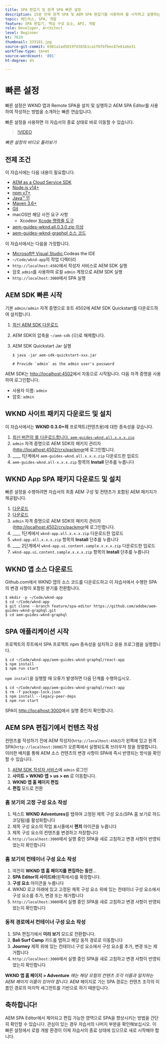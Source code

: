 ```yaml
---
title: SPA 편집기 및 원격 SPA 빠른 설정
description: 15분 안에 원격 SPA 및 AEM SPA 편집기를 사용하여 를 시작하고 실행하는 방법을 배웁니다.
topic: 헤드리스, SPA, 개발
feature: SPA 편집기, 핵심 구성 요소, API, 개발
role: Developer, Architect
level: Beginner
kt: 7629
thumbnail: 333181.jpg
source-git-commit: 6981a1ad5019fd383b1ca1f6fbfbec87e81a6e31
workflow-type: tm+mt
source-wordcount: '801'
ht-degree: 4%

---
```



# 빠른 설정

빠른 설정은 WKND 앱과 Remote SPA을 설치 및 실행하고 AEM SPA Editor를 사용하여 작성하는 방법을 소개하는 빠른 연습입니다.

빠른 설정을 사용하면 이 자습서의 종료 상태로 바로 이동할 수 있습니다.

>[!VIDEO](https://video.tv.adobe.com/v/333181/?quality=12&learn=on)

_빠른 설정의 비디오 둘러보기_

## 전제 조건

이 자습서에는 다음 내용이 필요합니다.

+ [AEM as a Cloud Service SDK](https://experienceleague.adobe.com/docs/experience-manager-learn/cloud-service/local-development-environment-set-up/aem-runtime.html?lang=en)
+ [Node.js v14+](https://nodejs.org/en/)
+ [npm v7+](https://www.npmjs.com/)
+ [Java™ 11](https://downloads.experiencecloud.adobe.com/content/software-distribution/en/general.html)
+ [Maven 3.6+](https://maven.apache.org/)
+ [Git](https://git-scm.com/downloads)
+ macOS만 해당 사전 요구 사항
   + [](https://developer.apple.com/xcode/) Xcodeor  [Xcode 명령줄 도구](https://developer.apple.com/xcode/resources/)
+ [aem-guides-wknd.all.0.3.0.zip 이상](https://github.com/adobe/aem-guides-wknd/releases)
+ [aem-guides-wknd-graphql 소스 코드](https://github.com/adobe/aem-guides-wknd-graphql)


이 자습서에서는 다음을 가정합니다.

+ [Microsoft® Visual Studio ](https://visualstudio.microsoft.com/) Codeas the IDE
+ `~/Code/wknd-app`의 작업 디렉터리
+ `http://localhost:4502`에서 작성자 서비스로 AEM SDK 실행
+ 암호 `admin`를 사용하여 로컬 `admin` 계정으로 AEM SDK 실행
+ `http://localhost:3000`에서 SPA 실행

## AEM SDK 빠른 시작

기본 `admin/admin` 자격 증명으로 포트 4502에 AEM SDK Quickstart를 다운로드하여 설치합니다.

1. [최신 AEM SDK 다운로드](https://experience.adobe.com/#/downloads/content/software-distribution/en/aemcloud.html?fulltext=AEM*+SDK*&amp;orderby=%40jcr%3Acontent%2Fjcr%3AlastModified&amp;orderby.sort=desc&amp;layout=list&amp;p.offset=0&amp;p.limit=1)
1. AEM SDK의 압축을 `~/aem-sdk` (으)로 해제합니다.
1. AEM SDK Quickstart Jar 실행

   ```
   $ java -jar aem-sdk-quickstart-xxx.jar
   
   # Provide `admin` as the admin user's password
   ```

AEM SDK는 [http://localhost:4502](http://localhost:4502)에서 자동으로 시작됩니다. 다음 자격 증명을 사용하여 로그인합니다.

+ 사용자 이름: `admin`
+ 암호: `admin`

## WKND 사이트 패키지 다운로드 및 설치

이 자습서에서는 __WKND 0.3.0+의__ 프로젝트(컨텐츠용)에 대한 종속성을 갖습니다.

1. [최신 버전의 를 다운로드합니다.  `aem-guides-wknd.all.x.x.x.zip`](https://github.com/adobe/aem-guides-wknd/releases)
1. `admin` 자격 증명으로 AEM SDK의 패키지 관리자([http://localhost:4502/crx/packmgr](http://localhost:4502/crx/packmgr)에 로그인합니다.
1. ____ 1단계에서  `aem-guides-wknd.all.x.x.x.zip` 다운로드한 업로드
1. `aem-guides-wknd.all-x.x.x.zip` 항목의 __Install__ 단추를 누릅니다

## WKND App SPA 패키지 다운로드 및 설치

빠른 설정을 수행하려면 자습서의 최종 AEM 구성 및 컨텐츠가 포함된 AEM 패키지가 제공됩니다.

1. [다운로드 ](./assets/quick-setup/wknd-app.all-1.0.0-SNAPSHOT.zip)
1. [다운로드 ](./assets/quick-setup/wknd-app.ui.content.sample-1.0.0.zip)
1. `admin` 자격 증명으로 AEM SDK의 패키지 관리자([http://localhost:4502/crx/packmgr](http://localhost:4502/crx/packmgr)에 로그인합니다.
1. ____ 1단계에서  `wknd-app.all.x.x.x.zip` 다운로드한 업로드
1. `wknd-app.all.x.x.x.zip` 항목의 __Install__ 단추를 누릅니다
1. ____ 2단계에서  `wknd-app.ui.content.sample.x.x.x.zip` 다운로드한 업로드
1. `wknd-app.ui.content.sample.x.x.x.zip` 항목의 __Install__ 단추를 누릅니다

## WKND 앱 소스 다운로드

Github.com에서 WKND 앱의 소스 코드를 다운로드하고 이 자습서에서 수행한 SPA의 변경 사항이 포함된 분기를 전환합니다.

```
$ mkdir -p ~/Code/wknd-app
$ cd ~/Code/wknd-app
$ git clone --branch feature/spa-editor https://github.com/adobe/aem-guides-wknd-graphql.git
$ cd aem-guides-wknd-graphql
```

## SPA 애플리케이션 시작

프로젝트의 루트에서 SPA 프로젝트 npm 종속성을 설치하고 응용 프로그램을 실행합니다.

```
$ cd ~/Code/wknd-app/aem-guides-wknd-graphql/react-app
$ npm install
$ npm run start
```

`npm install`을 실행할 때 오류가 발생하면 다음 단계를 수행하십시오.

```
$ cd ~/Code/wknd-app/aem-guides-wknd-graphql/react-app
$ rm -f package-lock.json
$ npm install --legacy-peer-deps
$ npm run start
```

SPA이 [http://localhost:3000](http://localhost:3000)에서 실행 중인지 확인합니다.

## AEM SPA 편집기에서 컨텐츠 작성

컨텐츠를 작성하기 전에 AEM 작성자(`http://localhost:4502`)가 왼쪽에 있고 원격 SPA(`http://localhost:3000`)가 오른쪽에서 실행되도록 브라우저 창을 정렬합니다. 이러한 배치를 통해 AEM 소스 컨텐츠의 변경 사항이 SPA에 즉시 반영되는 방식을 확인할 수 있습니다.

1. [AEM SDK 작성자 서비스](http://localhost:4502)에 `admin` 로그인
1. __사이트 > WKND 앱 > us > en__ 로 이동합니다.
1. __WKND 앱 홈 페이지 편집__
1. __편집__ 모드로 전환

### 홈 보기의 고정 구성 요소 작성

1. 텍스트 __WKND Adventures__&#x200B;를 탭하여 고정된 제목 구성 요소(SPA 홈 보기로 하드코딩됨)를 활성화합니다
1. 제목 구성 요소의 작업 표시줄에서 __렌치__ 아이콘을 누릅니다
1. 제목 구성 요소의 컨텐츠를 변경하고 저장합니다
1. `http://localhost:3000`에서 실행 중인 SPA을 새로 고침하고 변경 사항이 반영되었는지 확인합니다

### 홈 보기의 컨테이너 구성 요소 작성

1. 여전히 __WKND 앱 홈 페이지를 편집하는 동안__...
1. __SPA Editor의 사이드바__(왼쪽에서)를 확장합니다.
1. __구성 요소__ 아이콘을 누릅니다
1. WKND 로고 아래에 있고 고정된 제목 구성 요소 위에 있는 컨테이너 구성 요소에서 구성 요소를 추가, 변경 또는 제거합니다
1. `http://localhost:3000`에서 실행 중인 SPA을 새로 고침하고 변경 사항이 반영되었는지 확인합니다

### 동적 경로에서 컨테이너 구성 요소 작성

1. SPA 편집기에서 __미리 보기__ 모드로 전환합니다.
1. __Bali Surf Camp__ 카드를 탭하고 해당 동적 경로로 이동합니다
1. __Journey__ 제목 위에 있는 컨테이너 구성 요소에서 구성 요소를 추가, 변경 또는 제거합니다
1. `http://localhost:3000`에서 실행 중인 SPA을 새로 고침하고 변경 사항이 반영되었는지 확인합니다

__WKND 앱 홈 페이지 > Adventure__ _에는 해당 모험의 컨텐츠 조각 이름과 일치하는 AEM 페이지 이름이 있어야 합니다._ AEM 페이지로 가는 SPA 경로는 컨텐츠 조각의 이름인 경로의 마지막 세그먼트를 기반으로 하기 때문입니다.

## 축하합니다!

AEM SPA Editor에서 제어되고 편집 가능한 영역으로 SPA을 향상시키는 방법을 간단히 확인할 수 있습니다. 관심이 있는 경우 자습서의 나머지 부분을 확인해보십시오. 이 빠른 설정에서 로컬 개발 환경이 이제 자습서의 종료 상태에 있으므로 새로 시작해야 합니다.
